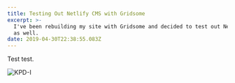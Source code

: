 ```yaml
---
title: Testing Out Netlify CMS with Gridsome
excerpt: >-
  I've been rebuilding my site with Gridsome and decided to test out Netlify CMS
  as well.
date: 2019-04-30T22:38:55.083Z
---
```

Test test.

![KPD-I](/uploads/logo.png)
